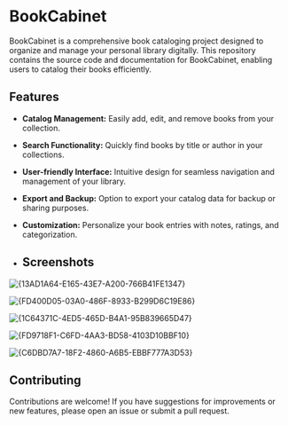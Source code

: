 # BookCabinet

BookCabinet is a comprehensive book cataloging project designed to organize and manage your personal library digitally. This repository contains the source code and documentation for BookCabinet, enabling users to catalog their books efficiently.

## Features

- **Catalog Management:** Easily add, edit, and remove books from your collection.
- **Search Functionality:** Quickly find books by title or author in your collections.
- **User-friendly Interface:** Intuitive design for seamless navigation and management of your library.
- **Export and Backup:** Option to export your catalog data for backup or sharing purposes.
- **Customization:** Personalize your book entries with notes, ratings, and categorization.

- ## Screenshots

![{13AD1A64-E165-43E7-A200-766B41FE1347}](https://github.com/user-attachments/assets/50693757-f6ae-40c6-9453-a4b3d6d32912)

![{FD400D05-03A0-486F-8933-B299D6C19E86}](https://github.com/user-attachments/assets/0955d243-c4cd-4710-bd13-8d3621e0dc29)

![{1C64371C-4ED5-465D-B4A1-95B839665D47}](https://github.com/user-attachments/assets/4edcea4c-406c-4645-853c-60de1a840701)

![{FD9718F1-C6FD-4AA3-BD58-4103D10BBF10}](https://github.com/user-attachments/assets/be1b83f8-387a-4386-a0c5-3e1a7fb8d0c2)

![{C6DBD7A7-18F2-4860-A6B5-EBBF777A3D53}](https://github.com/user-attachments/assets/f3892abc-f89f-420c-8c8a-6a7940b1f7a4)

## Contributing

Contributions are welcome! If you have suggestions for improvements or new features, please open an issue or submit a pull request. 

